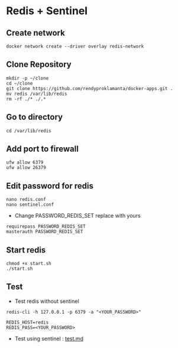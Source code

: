 # Redis + Sentinel

## Create network

```shell
docker network create --driver overlay redis-network
```

## Clone Repository

```shell
mkdir -p ~/clone
cd ~/clone
git clone https://github.com/rendyproklamanta/docker-apps.git .
mv redis /var/lib/redis
rm -rf ./* ./.*
```

## Go to directory

```shell
cd /var/lib/redis
```

## Add port to firewall

```shell
ufw allow 6379
ufw allow 26379
```

## Edit password for redis

```shell
nano redis.conf
nano sentinel.conf
```

- Change PASSWORD_REDIS_SET replace with yours

```shell
requirepass PASSWORD_REDIS_SET
masterauth PASSWORD_REDIS_SET
```

## Start redis

```shell
chmod +x start.sh
./start.sh
```

## Test

- Test redis without sentinel

```shell
redis-cli -h 127.0.0.1 -p 6379 -a "<YOUR_PASSWORD>"

REDIS_HOST=redis
REDIS_PASS=<YOUR_PASSWORD>
```

- Test using sentinel : [test.md](test.md)
